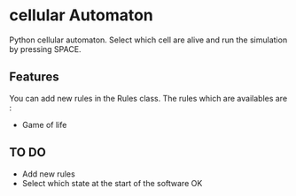 # cellular Automaton

Python cellular automaton.
Select which cell are alive and run the simulation by pressing SPACE.

## Features

You can add new rules in the Rules class. The rules which are availables are : 

- Game of life

## TO DO

- Add new rules
- Select which state at the start of the software OK

